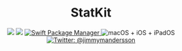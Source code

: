 <h1 align="center">StatKit</h1>

<p align="center">
    <img src="https://github.com/JimmyMAndersson/StatKit/workflows/Swift/badge.svg" />
    <img src="https://img.shields.io/badge/Swift-5.2-blue.svg" />
    <a href="https://swift.org/package-manager">
        <img src="https://img.shields.io/badge/swiftpm-compatible-orange.svg?style=flat" alt="Swift Package Manager" />
    </a>
     <img src="https://img.shields.io/badge/platforms-mac+linux-brightgreen.svg?style=flat" alt="macOS + iOS + iPadOS" />
    <a href="https://twitter.com/jimmymandersson">
        <img src="https://img.shields.io/badge/twitter-@jimmymandersson-blue.svg?style=flat" alt="Twitter: @jimmymandersson" />
    </a>
</p>

